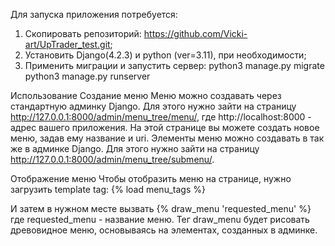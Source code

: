 Для запуска приложения потребуется:
1. Скопировать репозиторий: https://github.com/Vicki-art/UpTrader_test.git;
2. Установить Django(4.2.3) и python (ver=3.11), при необходимости;
3. Применить миграции и запустить сервер:
   python3 manage.py migrate
   python3 manage.py runserver

Использование
Создание меню
Меню можно создавать через стандартную админку Django. Для этого нужно зайти на страницу http://127.0.0.1:8000/admin/menu_tree/menu/, где http://localhost:8000 - адрес вашего приложения.
На этой странице вы можете создать новое меню, задав ему название и uri. 
Элементы меню можно создавать в так же в админке Django. Для этого нужно зайти на страницу http://127.0.0.1:8000/admin/menu_tree/submenu/.

Отображение меню
Чтобы отобразить меню на странице, нужно загрузить template tag:
{% load menu_tags %}

И затем в нужном месте вызвать
{% draw_menu 'requested_menu' %}
где requested_menu - название меню.
Тег draw_menu будет рисовать древовидное меню, основываясь на элементах, созданных в админке.

